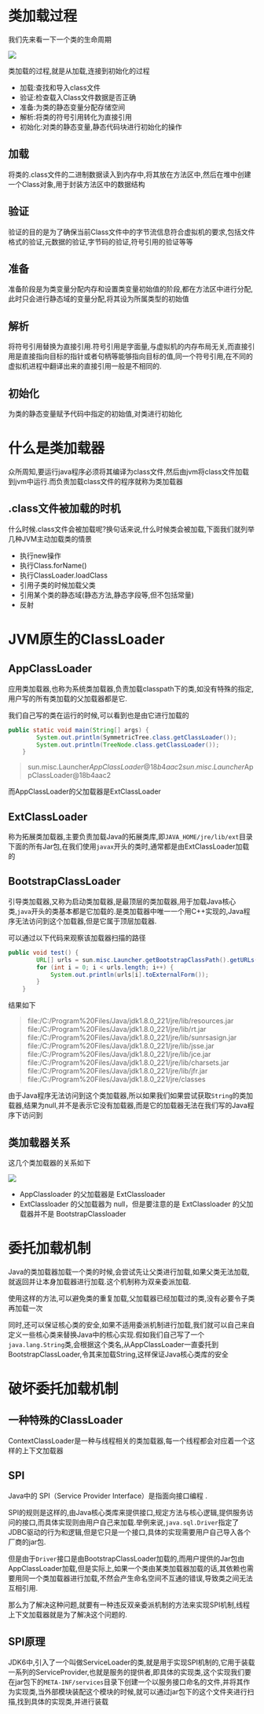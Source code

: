# 类加载过程

我们先来看一下一个类的生命周期

![](http://imageblog.boyn.top/202001302153_509.png)

类加载的过程,就是从加载,连接到初始化的过程

- 加载:查找和导入class文件
- 验证:检查载入Class文件数据是否正确
- 准备:为类的静态变量分配存储空间
- 解析:将类的符号引用转化为直接引用
- 初始化:对类的静态变量,静态代码块进行初始化的操作

## 加载

将类的.class文件的二进制数据读入到内存中,将其放在方法区中,然后在堆中创建一个Class对象,用于封装方法区中的数据结构

## 验证

验证的目的是为了确保当前Class文件中的字节流信息符合虚拟机的要求,包括文件格式的验证,元数据的验证,字节码的验证,符号引用的验证等等

## 准备

准备阶段是为类变量分配内存和设置类变量初始值的阶段,都在方法区中进行分配,此时只会进行静态域的变量分配,将其设为所属类型的初始值

## 解析

将符号引用替换为直接引用.符号引用是字面量,与虚拟机的内存布局无关,而直接引用是直接指向目标的指针或者句柄等能够指向目标的值,同一个符号引用,在不同的虚拟机进程中翻译出来的直接引用一般是不相同的.

## 初始化

为类的静态变量赋予代码中指定的初始值,对类进行初始化

# 什么是类加载器

众所周知,要运行java程序必须将其编译为class文件,然后由jvm将class文件加载到jvm中运行.而负责加载class文件的程序就称为类加载器

## .class文件被加载的时机

什么时候.class文件会被加载呢?换句话来说,什么时候类会被加载,下面我们就列举几种JVM主动加载类的情景

- 执行new操作
- 执行Class.forName()
- 执行ClassLoader.loadClass
- 引用子类的时候加载父类
- 引用某个类的静态域(静态方法,静态字段等,但不包括常量)
- 反射

# JVM原生的ClassLoader

## AppClassLoader

应用类加载器,也称为系统类加载器,负责加载classpath下的类,如没有特殊的指定,用户写的所有类加载的父加载器都是它.

我们自己写的类在运行的时候,可以看到也是由它进行加载的

```java
public static void main(String[] args) {
        System.out.println(SymmetricTree.class.getClassLoader());
        System.out.println(TreeNode.class.getClassLoader());
    }
```

> sun.misc.Launcher$AppClassLoader@18b4aac2
> sun.misc.Launcher$AppClassLoader@18b4aac2

而AppClassLoader的父加载器是ExtClassLoader

## ExtClassLoader

称为拓展类加载器,主要负责加载Java的拓展类库,即`JAVA_HOME/jre/lib/ext`目录下面的所有Jar包,在我们使用`javax`开头的类时,通常都是由ExtClassLoader加载的

## BootstrapClassLoader

引导类加载器,又称为启动类加载器,是最顶层的类加载器,用于加载Java核心类,`java`开头的类基本都是它加载的.是类加载器中唯一一个用C++实现的,Java程序无法访问到这个加载器,但是它属于顶层加载器.

可以通过以下代码来观察该加载器扫描的路径

```java
public void test() {  
        URL[] urls = sun.misc.Launcher.getBootstrapClassPath().getURLs();    
        for (int i = 0; i < urls.length; i++) {    
            System.out.println(urls[i].toExternalForm());    
        }   
    }  
```

结果如下

> file:/C:/Program%20Files/Java/jdk1.8.0_221/jre/lib/resources.jar
> file:/C:/Program%20Files/Java/jdk1.8.0_221/jre/lib/rt.jar
> file:/C:/Program%20Files/Java/jdk1.8.0_221/jre/lib/sunrsasign.jar
> file:/C:/Program%20Files/Java/jdk1.8.0_221/jre/lib/jsse.jar
> file:/C:/Program%20Files/Java/jdk1.8.0_221/jre/lib/jce.jar
> file:/C:/Program%20Files/Java/jdk1.8.0_221/jre/lib/charsets.jar
> file:/C:/Program%20Files/Java/jdk1.8.0_221/jre/lib/jfr.jar
> file:/C:/Program%20Files/Java/jdk1.8.0_221/jre/classes

由于Java程序无法访问到这个类加载器,所以如果我们如果尝试获取`String`的类加载器,结果为null,并不是表示它没有加载器,而是它的加载器无法在我们写的Java程序下访问到

## 类加载器关系

这几个类加载器的关系如下

![](http://imageblog.boyn.top/202001302104_39.png)

- AppClassloader 的父加载器是 ExtClassloader
- ExtClassloader 的父加载器为 null，但是要注意的是 ExtClassloader 的父加载器并不是 BootstrapClassloader

# 委托加载机制

Java的类加载器加载一个类的时候,会尝试先让父类进行加载,如果父类无法加载,就返回并让本身加载器进行加载.这个机制称为双亲委派加载.

使用这样的方法,可以避免类的重复加载,父加载器已经加载过的类,没有必要令子类再加载一次

同时,还可以保证核心类的安全,如果不适用委派机制进行加载,我们就可以自己来自定义一些核心类来替换Java中的核心实现.假如我们自己写了一个`java.lang.String`类,会根据这个类名,从AppClassLoader一直委托到BootstrapClassLoader,令其来加载String,这样保证Java核心类库的安全

# 破坏委托加载机制

## 一种特殊的ClassLoader

ContextClassLoader是一种与线程相关的类加载器,每一个线程都会对应着一个这样的上下文加载器

## SPI

Java中的  SPI（Service Provider Interface）是指面向接口编程 .

SPI的规则是这样的,由Java核心类库来提供接口,规定方法与核心逻辑,提供服务访问的接口,而具体实现则由用户自己来加载.举例来说,`java.sql.Driver`指定了JDBC驱动的行为和逻辑,但是它只是一个接口,具体的实现需要用户自己导入各个厂商的jar包.

但是由于`Driver`接口是由BootstrapClassLoader加载的,而用户提供的Jar包由AppClassLoader加载,但是实际上,如果一个类由某类加载器加载的话,其依赖也需要用同一个类加载器进行加载,不然会产生命名空间不互通的错误,导致类之间无法互相引用.

那么为了解决这种问题,就要有一种违反双亲委派机制的方法来实现SPI机制,线程上下文加载器就是为了解决这个问题的.

## SPI原理

JDK6中,引入了一个叫做ServiceLoader的类,就是用于实现SPI机制的,它用于装载一系列的ServiceProvider,也就是服务的提供者,即具体的实现类,这个实现我们要在jar包下的`META-INF/services`目录下创建一个以服务接口命名的文件,并将其作为实现类,当外部模块装配这个模块的时候,就可以通过jar包下的这个文件夹进行扫描,找到具体的实现类,并进行装载